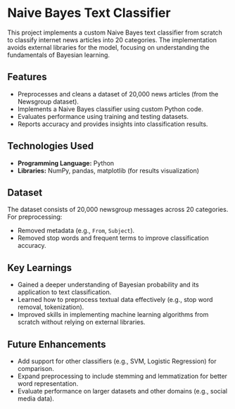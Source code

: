 # Naive Bayes Text Classifier

This project implements a custom Naive Bayes text classifier from scratch to classify internet news articles into 20 categories. The implementation avoids external libraries for the model, focusing on understanding the fundamentals of Bayesian learning.

## Features
- Preprocesses and cleans a dataset of 20,000 news articles (from the Newsgroup dataset).
- Implements a Naive Bayes classifier using custom Python code.
- Evaluates performance using training and testing datasets.
- Reports accuracy and provides insights into classification results.

## Technologies Used
- **Programming Language:** Python
- **Libraries:** NumPy, pandas, matplotlib (for results visualization)

## Dataset
The dataset consists of 20,000 newsgroup messages across 20 categories. For preprocessing:
- Removed metadata (e.g., `From`, `Subject`).
- Removed stop words and frequent terms to improve classification accuracy.

## Key Learnings
- Gained a deeper understanding of Bayesian probability and its application to text classification.
- Learned how to preprocess textual data effectively (e.g., stop word removal, tokenization).
- Improved skills in implementing machine learning algorithms from scratch without relying on external libraries.

## Future Enhancements
- Add support for other classifiers (e.g., SVM, Logistic Regression) for comparison.
- Expand preprocessing to include stemming and lemmatization for better word representation.
- Evaluate performance on larger datasets and other domains (e.g., social media data).
